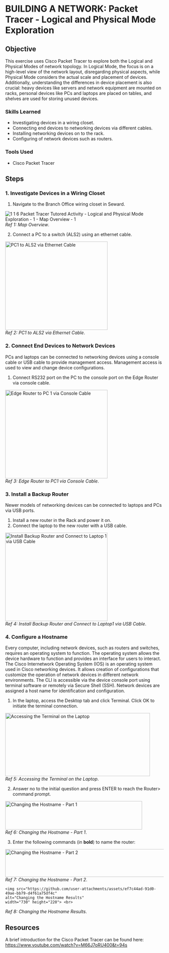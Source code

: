 # BUILDING A NETWORK: Packet Tracer - Logical and Physical Mode Exploration

## Objective

This exercise uses Cisco Packet Tracer to explore both the Logical and Physical Modes of network topology. In Logical Mode, the focus is on a high-level view of the network layout, disregarding physical aspects, while Physical Mode considers the actual scale and placement of devices. Additionally, understanding the differences in device placement is also crucial: heavy devices like servers and network equipment are mounted on racks, personal devices like PCs and laptops are placed on tables, and shelves are used for storing unused devices.

### Skills Learned

- Investigating devices in a wiring closet.
- Connecting end devices to networking devices via different cables.
- Installing networking devices on to the rack.
- Configuring of network devices such as routers.

### Tools Used

- Cisco Packet Tracer

## Steps

### 1. Investigate Devices in a Wiring Closet
1. Navigate to the Branch Office wiring closet in Seward.
    
  ![1 1 6 Packet Tracer Tutored Activity - Logical and Physical Mode Exploration - 1 - Map Overview - 1](https://github.com/user-attachments/assets/6d608483-daa3-49b9-82b4-dd245dac579c) <br>
*Ref 1: Map Overview*.
    
2. Connect a PC to a switch (ALS2) using an ethernet cable.

  <img src="https://github.com/user-attachments/assets/ecd9b875-c329-44b9-ba68-658028456b94" 
    alt="PC1 to ALS2 via Ethernet Cable"
    width="325" height="280"> <br>
  *Ref 2: PC1 to ALS2 via Ethernet Cable*.

### 2. Connect End Devices to Network Devices
PCs and laptops can be connected to networking devices using a console cable or USB cable to provide management access.
Management access is used to view and change device configurations.
1. Connect RS232 port on the PC to the console port on the Edge Router via console cable.

  <img src="https://github.com/user-attachments/assets/a65dcd6f-7857-47a5-9004-dac02cef125d"
    alt="Edge Router to PC 1 via Console Cable"
    width="325" height="280"> <br>
  *Ref 3: Edge Router to PC1 via Console Cable*.

### 3. Install a Backup Router
Newer models of networking devices can be connected to laptops and PCs via USB ports.
1. Install a new router in the Rack and power it on.
2. Connect the laptop to the new router with a USB cable.

  <img src="https://github.com/user-attachments/assets/8e7587b3-35e9-49aa-aeb1-d329a88dd641"
    alt="Install Backup Router and Connect to Laptop 1 via USB Cable"
    width="325" height="280"> <br>
  *Ref 4: Install Backup Router and Connect to Laptop1 via USB Cable*.

### 4. Configure a Hostname 
Every computer, including network devices, such as routers and switches, requires an operating system to function.
The operating system allows the device hardware to function and provides an interface for users to interact.
The Cisco Internetwork Operating System (IOS) is an operating system used in Cisco networking devices.
It allows creation of configurations that customize the operation of network devices in different network environments.
The CLI is accessible via the device console port using terminal software or remotely via Secure Shell (SSH).
Network devices are assigned a host name for identification and configuration.
1. In the laptop, access the Desktop tab and click Terminal. Click OK to initiate the terminal connection.

  <img src="https://github.com/user-attachments/assets/7948b5c3-66ce-4547-ac2a-d7835c61a2da"
    alt="Accessing the Terminal on the Laptop"
    width="460" height="200"> <br>
  *Ref 5: Accessing the Terminal on the Laptop*.

2. Answer no to the initial question and press ENTER to reach the Router> command prompt.

  <img src="https://github.com/user-attachments/assets/2f21c56c-73f3-44d2-a09b-8ae67d600a7e"
    alt="Changing the Hostname - Part 1"
    width="435" height="90"> <br>
  *Ref 6: Changing the Hostname - Part 1*.
  
3. Enter the following commands (in **bold**) to name the router: 

  <img src="https://github.com/user-attachments/assets/6b94320a-79d8-437d-982f-3c259022143b"
    alt="Changing the Hostname - Part 2"
    width="770" height="88"> <br>
  *Ref 7: Changing the Hostname - Part 2*.

    <img src="https://github.com/user-attachments/assets/ef7c44ad-91d0-49ae-bb79-d4f61a75df4c"
    alt="Changing the Hostname Results"
    width="730" height="220"> <br>
  *Ref 8: Changing the Hostname Results*.

## Resources

  A brief introduction for the Cisco Packet Tracer can be found here:<br>
  https://www.youtube.com/watch?v=M66J7oRU400&t=94s
